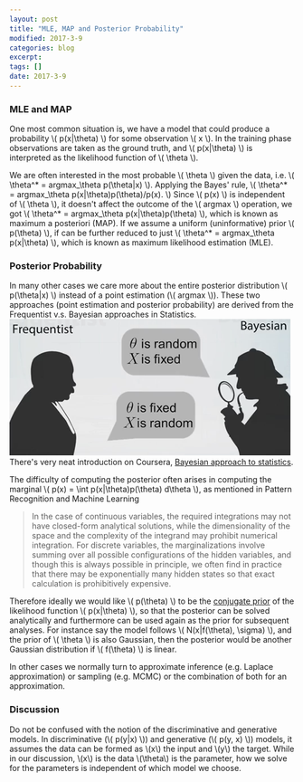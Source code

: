 ```yaml
---
layout: post
title: "MLE, MAP and Posterior Probability"
modified: 2017-3-9
categories: blog
excerpt:
tags: []
date: 2017-3-9
---
```


### MLE and MAP
One most common situation is, we have a model that could produce a probability \\( p(x|\theta) \\) for some observation \\( x \\). 
In the training phase observations are taken as the ground truth, and \\( p(x|\theta) \\) is interpreted as the likelihood function of \\( \theta \\).

We are often interested in the most probable \\( \theta \\) given the data, i.e.  \\( \theta^* = argmax_\theta p(\theta|x) \\).
Applying the Bayes' rule, \\( \theta^* = argmax_\theta p(x|\theta)p(\theta)/p(x). \\)
Since \\( p(x) \\) is independent of \\( \theta \\), it doesn't affect the outcome of the \\( argmax \\) operation, we got 
\\( \theta^* = argmax_\theta p(x|\theta)p(\theta) \\), which is known as maximum a posteriori (MAP).
If we assume a uniform (uninformative) prior \\( p(\theta) \\), if can be further reduced to just \\( \theta^* = argmax_\theta p(x|\theta) \\), which is known as maximum likelihood estimation (MLE).

### Posterior Probability
In many other cases we care more about the entire posterior distribution \\( p(\theta|x) \\) instead of a point estimation (\\( argmax \\)). These two approaches (point estimation and posterior probability) are derived from the Frequentist v.s. Bayesian approaches in Statistics.  
![bayesian](https://raw.githubusercontent.com/dontloo/dontloo.github.io/master/images/bayesian.png)  
There's very neat introduction on Coursera, [Bayesian approach to statistics](https://www.coursera.org/learn/bayesian-methods-in-machine-learning/lecture/wTqJf/bayesian-approach-to-statistics).  

The difficulty of computing the posterior often arises in computing the marginal \\( p(x) = \int p(x|\theta)p(\theta) d\theta \\), as mentioned in Pattern Recognition and Machine Learning

>  In the case of continuous variables, the required integrations may not have closed-form analytical solutions, 
while the dimensionality of the space and the complexity of the integrand may prohibit numerical integration. 
For discrete variables, the marginalizations involve summing over all possible configurations of the hidden variables, 
and though this is always possible in principle, we often find in practice that there may be exponentially many hidden states 
so that exact calculation is prohibitively expensive.

Therefore ideally we would like \\( p(\theta) \\) to be the [conjugate prior](https://en.wikipedia.org/wiki/Conjugate_prior) of the likelihood function \\( p(x|\theta) \\), so that the posterior can be solved analytically and furthermore can be used again as the prior for subsequent analyses.
For instance say the model follows \\( N(x|f(\theta), \sigma) \\), and the prior of \\( \theta \\) is also Gaussian,
then the posterior would be another Gaussian distribution if \\( f(\theta) \\) is linear.

In other cases we normally turn to approximate inference (e.g. Laplace approximation) or sampling (e.g. MCMC) 
or the combination of both for an approximation.

### Discussion
Do not be confused with the notion of the discriminative and generative models. In discriminative (\\( p(y\|x) \\)) and generative (\\( p(y, x) \\)) models, it assumes the data can be formed as \\(x\\) the input and \\(y\\) the target. While in our discussion, \\(x\\) is the data \\(\theta\\) is the parameter, how we solve for the parameters is independent of which model we choose.
